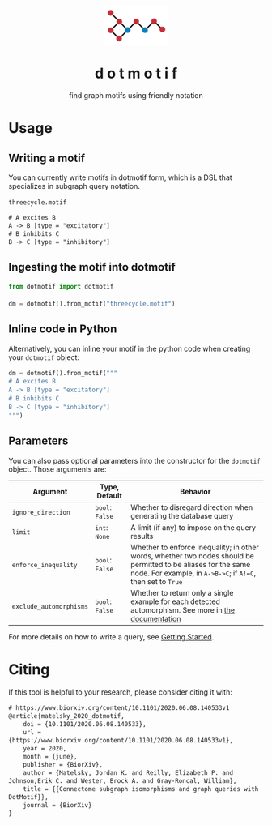 <p align="center">
  <img align="center" src="./logo.png" / width="25%">
  <h1 align="center" fontsize="2em">d o t m o t i f</h1>
</p>
<p align="center">find graph motifs using friendly notation</p>

# Usage

## Writing a motif

You can currently write motifs in dotmotif form, which is a DSL that specializes in subgraph query notation.

`threecycle.motif`

```
# A excites B
A -> B [type = "excitatory"]
# B inhibits C
B -> C [type = "inhibitory"]
```

## Ingesting the motif into dotmotif

```python
from dotmotif import dotmotif

dm = dotmotif().from_motif("threecycle.motif")
```

## Inline code in Python

Alternatively, you can inline your motif in the python code when creating your `dotmotif` object:

```python
dm = dotmotif().from_motif("""
# A excites B
A -> B [type = "excitatory"]
# B inhibits C
B -> C [type = "inhibitory"]
""")
```

## Parameters

You can also pass optional parameters into the constructor for the `dotmotif` object. Those arguments are:

| Argument                | Type, Default   | Behavior                                                                                                                                                                       |
| ----------------------- | --------------- | ------------------------------------------------------------------------------------------------------------------------------------------------------------------------------ |
| `ignore_direction`      | `bool`: `False` | Whether to disregard direction when generating the database query                                                                                                              |
| `limit`                 | `int`: `None`   | A limit (if any) to impose on the query results                                                                                                                                |
| `enforce_inequality`    | `bool`: `False` | Whether to enforce inequality; in other words, whether two nodes should be permitted to be aliases for the same node. For example, in `A->B->C`; if `A!=C`, then set to `True` |
| `exclude_automorphisms` | `bool`: `False` | Whether to return only a single example for each detected automorphism. See more in [the documentation](docs/Automorphisms.md)                                                 |

For more details on how to write a query, see [Getting Started](docs/start.md).

# Citing

If this tool is helpful to your research, please consider citing it with:

```
# https://www.biorxiv.org/content/10.1101/2020.06.08.140533v1
@article{matelsky_2020_dotmotif,
    doi = {10.1101/2020.06.08.140533},
    url = {https://www.biorxiv.org/content/10.1101/2020.06.08.140533v1},
    year = 2020,
    month = {june},
    publisher = {BiorXiv},
    author = {Matelsky, Jordan K. and Reilly, Elizabeth P. and Johnson,Erik C. and Wester, Brock A. and Gray-Roncal, William},
    title = {{Connectome subgraph isomorphisms and graph queries with DotMotif}},
    journal = {BiorXiv}
}
```
